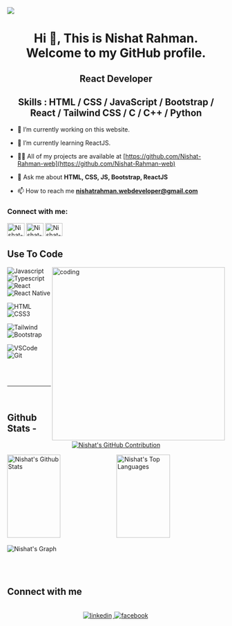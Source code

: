 <img src="D:\creative IT\Images">


<h1 align="center">Hi 👋, This is Nishat Rahman. Welcome to my GitHub profile.</h1>
<h2 align="center"><b>React Developer</b></h2>


<div align="center">



<h2><b>Skills : HTML / CSS / JavaScript / Bootstrap / React / Tailwind CSS / C / C++ / Python</b></h2>

</div>

- 🔭 I’m currently working on this website.

- 🌱 I’m currently learning ReactJS.

- 👨‍💻 All of my projects are available at [https://github.com/Nishat-Rahman-web](https://github.com/Nishat-Rahman-web)



- 💬 Ask me about **HTML, CSS, JS, Bootstrap, ReactJS**

- 📫 How to reach me **nishatrahman.webdeveloper@gmail.com**



<h3 align="left">Connect with me:</h3>

<p align="left">
<a href="https://web.facebook.com/nishatrahman.webdeveloper/" target="blank"><img align="center" src="https://raw.githubusercontent.com/rahuldkjain/github-profile-readme-generator/master/src/images/icons/Social/facebook.svg" alt="Nishat-Rahman-web" height="30" width="40" /></a>
<a href="https://www.instagram.com/nishat_rahman.web?utm_source=qr&igsh=MXR0OHFuYzVjdjJiOA==" target="blank"><img align="center" src="https://raw.githubusercontent.com/rahuldkjain/github-profile-readme-generator/master/src/images/icons/Social/instagram.svg" alt="Nishat-Rahman.web" height="30" width="40" /></a>  
<a href="https://www.linkedin.com/in/nishat-rahman-09a48b301?utm_source=share&utm_campaign=share_via&utm_content=profile&utm_medium=android_app" target="blank"><img align="center" src="https://raw.githubusercontent.com/rahuldkjain/github-profile-readme-generator/master/src/images/icons/Social/linked-in-alt.svg" alt="Nishat-Rahman-web" height="30" width="40" /></a>

</p>

## Use To Code
<img align="right" alt="coding" width="400" src="https://mir-s3-cdn-cf.behance.net/project_modules/disp/601014116770475.6068beff4640a.gif">

![Javascript](https://img.shields.io/badge/Javascript-F0DB4F?style=for-the-badge&labelColor=black&logo=javascript&logoColor=F0DB4F)
![Typescript](https://img.shields.io/badge/Typescript-007acc?style=for-the-badge&labelColor=black&logo=typescript&logoColor=007acc)
![React](https://img.shields.io/badge/-React-61DBFB?style=for-the-badge&labelColor=black&logo=react&logoColor=61DBFB)
![React Native](https://img.shields.io/badge/React_Native-20232A?style=for-the-badge&logo=react&logoColor=61DAFB)

![HTML](https://img.shields.io/badge/HTML5-E34F26?style=for-the-badge&logo=html5&logoColor=white)
![CSS3](https://img.shields.io/badge/CSS3-1572B6?style=for-the-badge&logo=css3&logoColor=white)

![Tailwind](https://img.shields.io/badge/Tailwind_CSS-092749?style=for-the-badge&logo=tailwindcss&logoColor=06B6D4&labelColor=000000)
![Bootstrap](https://img.shields.io/badge/Bootstrap-563D7C?style=for-the-badge&logo=bootstrap&logoColor=white)

![VSCode](https://img.shields.io/badge/Visual_Studio-0078d7?style=for-the-badge&logo=visual%20studio&logoColor=white)
![Git](https://img.shields.io/badge/Git-F05032?style=for-the-badge&logo=git&logoColor=white)

<br/>

<br/>
<hr/>
<br/>

## Github Stats -

<p align="center">
  <a href="https://github.com/Nishat-Rahman-web">
    <img src="https://github-profile-summary-cards.vercel.app/api/cards/profile-details?username=Nishat-Rahman-web&theme=radical" alt="Nishat's GitHub Contribution"/>
  </a>
</p>

<a> 
    <a href="https://github.com/Nishat-Rahman-web"><img alt="Nishat's Github Stats" src="https://denvercoder1-github-readme-stats.vercel.app/api?username=Nishat-Rahman-web&show_icons=true&count_private=true&theme=react&border_color=7F3FBF&bg_color=0D1117&title_color=F85D7F&icon_color=F8D866" height="192px" width="49.5%"/></a>
  <a href="https://github.com/Nishat-Rahman-web"><img alt="Nishat's Top Languages" src="https://denvercoder1-github-readme-stats.vercel.app/api/top-langs/?username=Nishat-Rahman-web&langs_count=8&layout=compact&theme=react&border_color=7F3FBF&bg_color=0D1117&title_color=F85D7F&icon_color=F8D866" height="192px" width="49.5%"/></a>
  <br/>
</a>

![Nishat's Graph](https://github-readme-activity-graph.vercel.app/graph?username=Nishat-Rahman-web&custom_title=Nishat's%20GitHub%20Activity%20Graph&bg_color=0D1117&color=7F3FBF&line=7F3FBF&point=7F3FBF&area_color=FFFFFF&title_color=FFFFFF&area=true)

<br/>

<br/>

## Connect with me

<div align="center">
<br/>

</a>
<a href="https://www.linkedin.com/in/nishat-rahman-09a48b301?utm_source=share&utm_campaign=share_via&utm_content=profile&utm_medium=android_app" target="_blank">
<img src=https://img.shields.io/badge/linkedin-%231E77B5.svg?&style=for-the-badge&logo=linkedin&logoColor=white alt=linkedin style="margin-bottom: 5px; margin-right: 2px;" />
</a>
<a href="https://web.facebook.com/nishatrahman.webdeveloper/" target="_blank">
<img src=https://img.shields.io/badge/facebook-%232E87FB.svg?&style=for-the-badge&logo=facebook&logoColor=white alt=facebook style="margin-bottom: 5px; margin-right: 2px;" />
</a>  

</div>
